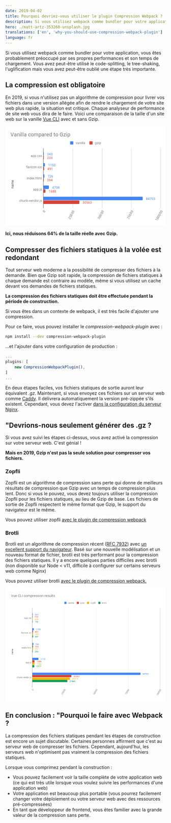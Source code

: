 ```yaml
---
date: 2019-04-02
title: Pourquoi devriez-vous utiliser le plugin Compression Webpack ?
description: Si vous utilisez webpack comme bundler pour votre application, vous êtes probablement préoccupé par ses propres performances et son temps de chargement. Vous avez peut-être utilisé le code-splitting, le tree-shaking, l'uglification mais vous avez peut-être oublié une étape très importante.
hero: ./matt-artz-353260-unsplash.jpg
translations: ['en', 'why-you-should-use-compression-webpack-plugin']
language: fr
---
```


Si vous utilisez webpack comme bundler pour votre application, vous êtes probablement préoccupé par ses propres performances et son temps de chargement.
Vous avez peut-être utilisé le code-splitting, le tree-shaking, l'uglification mais vous avez peut-être oublié une étape très importante.

## La compression est obligatoire

En 2019, si vous n'utilisez pas un algorithme de compression pour livrer vos fichiers dans une version allégée afin de rendre le chargement de votre site web plus rapide, la situation est critique.
Chaque analyseur de performance de site web vous dira de le faire.
Voici une comparaison de la taille d'un site web sur la vanille [Vue CLI](https://cli.vuejs.org/) avec et sans Gzip.

![taille des fichiers de Vue CLI comparée à leur version gzip](./vue-cli-vanilla-size.png)

**Ici, nous réduisons 64% de la taille réelle avec Gzip.**

## Compresser des fichiers statiques à la volée est redondant

Tout serveur web moderne a la possibilité de compresser des fichiers à la demande.
Bien que Gzip soit rapide, la compression de fichiers statiques à chaque demande est contraire au modèle, même si vous utilisez un cache devant vos demandes de fichiers statiques.

**La compression des fichiers statiques doit être effectuée pendant la période de construction.**

Si vous êtes dans un contexte de webpack, il est très facile d'ajouter une compression.

Pour ce faire, vous pouvez installer le _compression-webpack-plugin_ avec :

```bash
npm install --dev compression-webpack-plugin
```

...et l'ajouter dans votre configuration de production :

```js
...
plugins: [
    new CompressionWebpackPlugin(),
]
...
```

En deux étapes faciles, vos fichiers statiques de sortie auront leur équivalent _.gz_.
Maintenant, si vous envoyez ces fichiers sur un serveur web comme [Caddy](https://caddyserver.com/).
Il délivrera automatiquement la version pré-zippée s'ils existent.
Cependant, vous devez l'activer [dans la configuration du serveur Nginx](http://nginx.org/en/docs/http/ngx_http_gzip_static_module.html).

## "Devrions-nous seulement générer des .gz ?

Si vous avez suivi les étapes ci-dessus, vous avez activé la compression sur votre serveur web. C'est génial !

**Mais en 2019, Gzip n'est pas la seule solution pour compresser vos fichiers.**

### Zopfli

Zopfli est un algorithme de compression sans perte qui donne de meilleurs résultats de compression que Gzip avec un temps de compression plus lent.
Donc si vous le pouvez, vous devez toujours utiliser la compression Zopfli pour les fichiers statiques, au lieu de Gzip de base.
Les fichiers de sortie de Zopfli respectent le même format que Gzip, le support du navigateur est le même.

Vous pouvez utiliser zopfli [avec le plugin de compression webpack](https://github.com/webpack-contrib/compression-webpack-plugin#using-zopfli)

### Brotli

Brotli est un algorithme de compression récent ([RFC 7932](https://tools.ietf.org/html/rfc7932)) avec [un excellent support du navigateur](https://caniuse.com/#search=brotli).
Basé sur une nouvelle modélisation et un nouveau format de fichier, brotli est très performant pour la compression des fichiers statiques.
Il y a encore quelques parties difficiles avec brotli (non disponible sur Node < v11, difficile à configurer sur certains serveurs web comme Nginx)

Vous pouvez utiliser brotli [avec le plugin de compression webpack.](https://github.com/webpack-contrib/compression-webpack-plugin#using-zopfli)

![résultats de compressions avec Vue CLI](./vue-cli-complete-size.png)

## En conclusion : "Pourquoi le faire avec Webpack ?

La compression des fichiers statiques pendant les étapes de construction est encore un sujet discutable.
Certaines personnes affirment que c'est au serveur web de compresser les fichiers.
Cependant, aujourd'hui, les serveurs web n'optimisent pas vraiment la compression des fichiers statiques.

Lorsque vous comprimez pendant la construction :

- Vous pouvez facilement voir la taille complète de votre application web (ce qui est très utile lorsque vous voulez suivre les performances d'une application web)
- Votre application est beaucoup plus portable (vous pourrez facilement changer votre déploiement ou votre serveur web avec des ressources pré-compressées)
- En tant que développeur de frontend, vous êtes familier avec la grande valeur de la compression sans perte.

